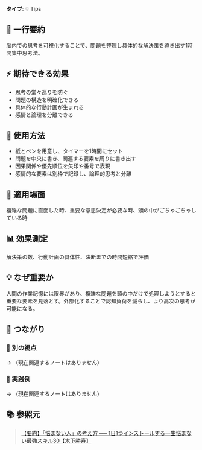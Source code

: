 **タイプ**: 💡 Tips

## 📝 一行要約
脳内での思考を可視化することで、問題を整理し具体的な解決策を導き出す1時間集中思考法。

## ⚡ 期待できる効果
- 思考の堂々巡りを防ぐ
- 問題の構造を明確化できる
- 具体的な行動計画が生まれる
- 感情と論理を分離できる

## 🎯 使用方法
- 紙とペンを用意し、タイマーを1時間にセット
- 問題を中央に書き、関連する要素を周りに書き出す
- 因果関係や優先順位を矢印や番号で表現
- 感情的な要素は別枠で記録し、論理的思考と分離

## 📍 適用場面
複雑な問題に直面した時、重要な意思決定が必要な時、頭の中がごちゃごちゃしている時

## 📊 効果測定
解決策の数、行動計画の具体性、決断までの時間短縮で評価

## 💡 なぜ重要か
人間の作業記憶には限界があり、複雑な問題を頭の中だけで処理しようとすると重要な要素を見落とす。外部化することで認知負荷を減らし、より高次の思考が可能になる。

## 🔗 つながり
### 🔀 別の視点
→ （現在関連するノートはありません）

### 🎯 実践例
→ （現在関連するノートはありません）

## 📚 参照元
> [【要約】「悩まない人」の考え方 ── 1日1つインストールする一生悩まない最強スキル30【木下勝寿】](https://www.youtube.com/embed/D9riYHjz2bc)